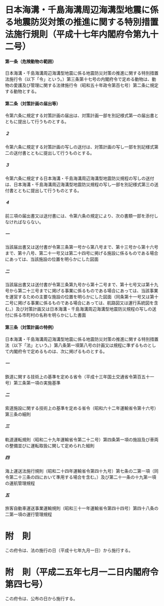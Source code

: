 # 日本海溝・千島海溝周辺海溝型地震に係る地震防災対策の推進に関する特別措置法施行規則（平成十七年内閣府令第九十二号）
#### 第一条（危険動物の範囲）
日本海溝・千島海溝周辺海溝型地震に係る地震防災対策の推進に関する特別措置法施行令（以下「令」という。）第三条第十七号の内閣府令で定める動物は、動物の愛護及び管理に関する法律施行令（昭和五十年政令第百七号）第二条に規定する動物とする。
#### 第二条（対策計画の届出等）
令第六条に規定する対策計画の届出は、対策計画一部を別記様式第一の届出書とともに提出して行うものとする。
##### ２
令第六条に規定する対策計画の写しの送付は、対策計画の写し一部を別記様式第二の送付書とともに提出して行うものとする。
##### ３
令第六条に規定する日本海溝・千島海溝周辺海溝型地震防災規程の写しの送付は、日本海溝・千島海溝周辺海溝型地震防災規程の写し一部を別記様式第三の送付書とともに提出して行うものとする。
##### ４
前三項の届出書又は送付書には、令第六条の規定により、次の書類一部を添付しなければならない。
##### 一
当該届出書又は送付書が令第三条第一号から第八号まで、第十三号から第十六号まで、第十八号、第二十一号又は第二十四号に掲げる施設に係るものである場合にあっては、当該施設の位置を明らかにした図面
##### 二
当該届出書又は送付書が令第三条第九号から第十二号まで、第十七号又は第十九号から第二十三号までに掲げる事業に係るものである場合にあっては、当該事業を運営するための主要な施設の位置を明らかにした図面（同条第十一号又は第十二号に掲げる事業に係るものである場合にあっては、航路図又は運行系統図を含む。）及び対策計画又は日本海溝・千島海溝周辺海溝型地震防災規程の写しの送付に係る市町村の名称を明らかにした書面
#### 第三条（対策計画の特例）
日本海溝・千島海溝周辺海溝型地震に係る地震防災対策の推進に関する特別措置法（以下「法」という。）第八条第一項第八号の計画又は規程に準ずるものとして内閣府令で定めるものは、次に掲げるものとする。
##### 一
鉄道に関する技術上の基準を定める省令（平成十三年国土交通省令第百五十一号）第三条第一項の実施基準
##### 二
索道施設に関する技術上の基準を定める省令（昭和六十二年運輸省令第十六号）第三条の細則
##### 三
軌道運転規則（昭和二十九年運輸省令第二十二号）第四条第一項の施設及び車両の整備並びに運転取扱に関して定められた細則
##### 四
海上運送法施行規則（昭和二十四年運輸省令第四十九号）第七条の二第一項（同令第二十三条の四において準用する場合を含む。）及び第二十一条の十九第一項の運航管理規程
##### 五
旅客自動車運送事業運輸規則（昭和三十一年運輸省令第四十四号）第四十八条の二第一項の運行管理規程
# 附　則
この府令は、法の施行の日（平成十七年九月一日）から施行する。
# 附　則（平成二五年七月一二日内閣府令第四七号）
この府令は、公布の日から施行する。
